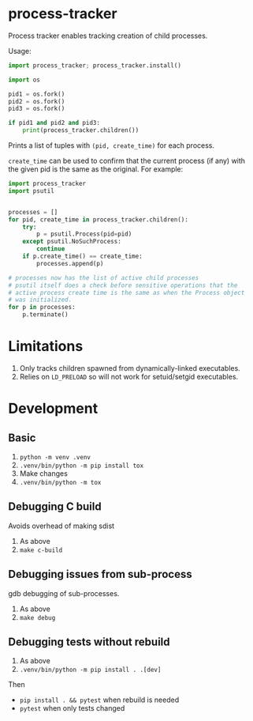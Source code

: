 # process-tracker

Process tracker enables tracking creation of child processes.

Usage:

```python
import process_tracker; process_tracker.install()

import os

pid1 = os.fork()
pid2 = os.fork()
pid3 = os.fork()

if pid1 and pid2 and pid3:
    print(process_tracker.children())
```

Prints a list of tuples with `(pid, create_time)` for each process.

`create_time` can be used to confirm that the current process (if any) with
the given pid is the same as the original. For example:

```python
import process_tracker
import psutil


processes = []
for pid, create_time in process_tracker.children():
    try:
        p = psutil.Process(pid=pid)
    except psutil.NoSuchProcess:
        continue
    if p.create_time() == create_time:
        processes.append(p)

# processes now has the list of active child processes
# psutil itself does a check before sensitive operations that the
# active process create time is the same as when the Process object
# was initialized.
for p in processes:
    p.terminate()
```

# Limitations

1. Only tracks children spawned from dynamically-linked executables.
1. Relies on `LD_PRELOAD` so will not work for setuid/setgid executables.

# Development

## Basic

1. `python -m venv .venv`
1. `.venv/bin/python -m pip install tox`
1. Make changes
1. `.venv/bin/python -m tox`

## Debugging C build

Avoids overhead of making sdist

1. As above
1. `make c-build`

## Debugging issues from sub-process

gdb debugging of sub-processes.

1. As above
1. `make debug`

## Debugging tests without rebuild

1. As above
1. `.venv/bin/python -m pip install . .[dev]`

Then

* `pip install . && pytest` when rebuild is needed
* `pytest` when only tests changed
